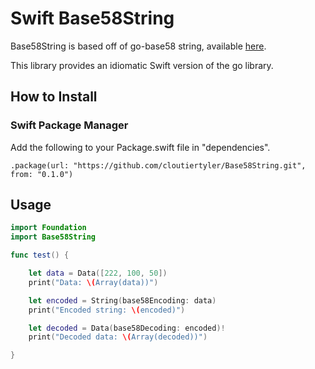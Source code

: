 # Swift Base58String

Base58String is based off of go-base58 string, available [here](https://github.com/jbenet/go-base58).

This library provides an idiomatic Swift version of the go library.

## How to Install

### Swift Package Manager

Add the following to your Package.swift file in "dependencies".

```
.package(url: "https://github.com/cloutiertyler/Base58String.git", from: "0.1.0")
```

## Usage

```Swift
import Foundation
import Base58String

func test() {

    let data = Data([222, 100, 50])
    print("Data: \(Array(data))")

    let encoded = String(base58Encoding: data)
    print("Encoded string: \(encoded)")

    let decoded = Data(base58Decoding: encoded)!
    print("Decoded data: \(Array(decoded))")

}
```
